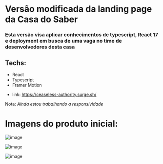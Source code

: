 # Versão modificada da landing page da Casa do Saber
### Esta versão visa aplicar conhecimentos de typescript, React 17 e deployment em busca de uma vaga no time de desenvolvedores desta casa

## Techs:
- React
- Typescript
- Framer Motion
* link: https://ceaseless-authority.surge.sh/

Nota: *Ainda estou trabalhando a responsividade*

# Imagens do produto inicial:

![image](https://user-images.githubusercontent.com/5132840/148454136-cfa0efea-de90-4c64-b07a-68d774b65db3.png)

![image](https://user-images.githubusercontent.com/5132840/148454098-661a32e5-d4b5-4080-b906-f66c460b60aa.png)

![image](https://user-images.githubusercontent.com/5132840/148454409-de140ba1-ff34-46b0-9436-d38fd455bfbc.png)

